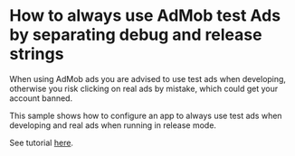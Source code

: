 # How to always use AdMob test Ads by separating debug and release strings

When using AdMob ads you are advised to use test ads when developing, otherwise you risk clicking on real ads by mistake, which could get your account banned.

This sample shows how to configure an app to always use test ads when developing and real ads when running in release mode.

See tutorial [here](https://codedogg.wordpress.com/2019/10/15/how-to-always-use-admob-test-ads-by-separating-debug-and-release-strings/).
